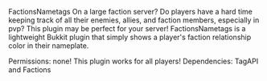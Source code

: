 FactionsNametags
On a large faction server? Do players have a hard time keeping track of all their enemies, allies, and faction members, especially in pvp? This plugin may be perfect for your server! FactionsNametags is a lightweight Bukkit plugin that simply shows a player's faction relationship color in their nameplate.

Permissions:
none! This plugin works for all players!
Dependencies:
TagAPI and Factions

